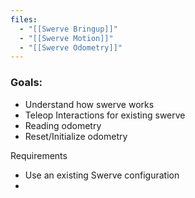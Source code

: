 ```yaml
---
files:
  - "[[Swerve Bringup]]"
  - "[[Swerve Motion]]"
  - "[[Swerve Odometry]]"
---
```


### Goals: 
- Understand how swerve works
- Teleop Interactions for existing swerve
- Reading odometry
- Reset/Initialize odometry 

Requirements
- Use an existing Swerve configuration
- 